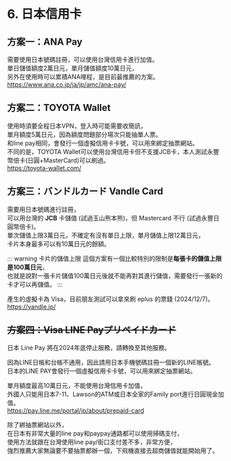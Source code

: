 # 6. 日本信用卡

## 方案一：ANA Pay

需要使用日本號碼註冊，可以使用台灣信用卡進行加值。  
單日儲值額度2萬日元，單月儲值額度10萬日元，  
另外在使用時可以累積ANA哩程，是目前最推薦的方案。   
https://www.ana.co.jp/ja/jp/amc/ana-pay/

## 方案二：TOYOTA Wallet

使用時須要全程日本VPN，登入時可能需要收簡訊，  
單月額度5萬日元，因為額度問題部分場次只能抽單人票。  
和line pay相同，會發行一個虛擬信用卡卡號，可以用來綁定抽票網站。  
不同的是，TOYOTA Wallet可以使用台灣信用卡但不支援JCB卡，本人測試永豐幣倍卡(日圓+MasterCard)可以刷過。  
https://toyota-wallet.com/

## 方案三：バンドルカード Vandle Card

需要用日本號碼進行註冊，  
可以用台灣的 **JCB** 卡儲值 (試過玉山熊本熊)，但 Mastercard 不行 (試過永豐日圓幣倍卡)。  
單次儲值上限3萬日元，不確定有沒有單日上限，單月儲值上限12萬日元，  
卡片本身最多可以有10萬日元的餘額。

::: warning 卡片的儲值上限
這個方案有一個比較特別的限制是**每張卡的儲值上限是100萬日元**，  
也就是說對一張卡片儲值100萬日元後就不能再對其進行儲值，需要發行一張新的卡才可以再儲值。
:::

產生的虛擬卡為 Visa，目前朋友測試可以拿來刷 eplus 的票錢 (2024/12/7)。  
https://vandle.jp/

## ~~方案四：Visa LINE Payプリペイドカード~~

日本 Line Pay 將在2024年底停止服務，請轉換至其他服務。

因為LINE日帳和台帳不通用，因此請用日本手機號碼註冊一個新的LINE帳號。  
日本的LINE PAY會發行一個虛擬信用卡卡號，可以用來綁定抽票網站。

單月額度最高10萬日元，不能使用台灣信用卡加值，  
外國人只能用日本7-11、Lawson的ATM或日本全家的Family port進行日圓現金加值。   
https://pay.line.me/portal/jp/about/prepaid-card

除了綁抽票網站以外，  
在日本有非常大量的line pay和paypay通路都可以使用掃碼支付，  
使用方法就跟在台灣使用line pay/街口支付差不多，非常方便，  
強烈推薦大家無論要不要抽票都辦一個，下飛機直接去超商儲值就能開始用了。
